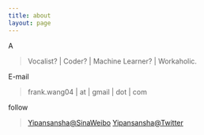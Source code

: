 ```yaml
---
title: about
layout: page
---
```


A

> Vocalist? | Coder? | Machine Learner? | Workaholic.

E-mail 

> frank.wang04 | at | gmail | dot | com

follow 

> [Yipansansha@SinaWeibo](http://weibo.com/yipansansha)
> [Yipansansha@Twitter](https://twitter.com/yipansansha)

